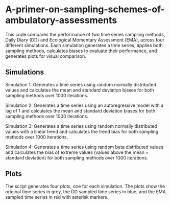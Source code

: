 # A-primer-on-sampling-schemes-of-ambulatory-assessments

This code compares the performance of two time series sampling methods, Daily Diary (DD) and Ecological Momentary Assessment (EMA), across four different simulations. Each simulation generates a time series, applies both sampling methods, calculates biases to evaluate their performance, and generates plots for visual comparison.

## Simulations

Simulation 1: 
Generates a time series using random normally distributed values and calculates the mean and standard deviation biases for both sampling methods over 1000 iterations.

Simulation 2: 
Generates a time series using an autoregressive model with a lag of 1 and calculates the mean and standard deviation biases for both sampling methods over 1000 iterations.

Simulation 3: 
Generates a time series using random normally distributed values with a linear trend and calculates the trend bias for both sampling methods over 1000 iterations.

Simulation 4: 
Generates a time series using random beta distributed values and calculates the bias of extreme values (values above the mean + standard deviation) for both sampling methods over 1000 iterations.

## Plots

The script generates four plots, one for each simulation. The plots show the original time series in grey, the DD sampled time series in blue, and the EMA sampled time series in red with asterisk markers.

